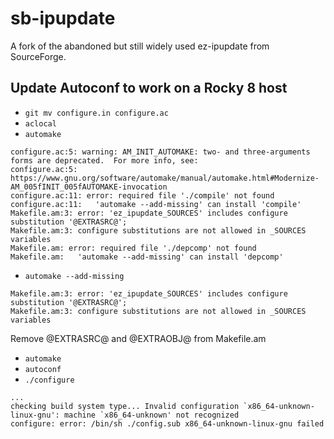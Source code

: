 # sb-ipupdate

A fork of the abandoned but still widely used ez-ipupdate from SourceForge.

## Update Autoconf to work on a Rocky 8 host

* `git mv configure.in configure.ac`
* `aclocal`
* `automake`

```text
configure.ac:5: warning: AM_INIT_AUTOMAKE: two- and three-arguments forms are deprecated.  For more info, see:
configure.ac:5: https://www.gnu.org/software/automake/manual/automake.html#Modernize-AM_005fINIT_005fAUTOMAKE-invocation
configure.ac:11: error: required file './compile' not found
configure.ac:11:   'automake --add-missing' can install 'compile'
Makefile.am:3: error: 'ez_ipupdate_SOURCES' includes configure substitution '@EXTRASRC@';
Makefile.am:3: configure substitutions are not allowed in _SOURCES variables
Makefile.am: error: required file './depcomp' not found
Makefile.am:   'automake --add-missing' can install 'depcomp'
```

* `automake --add-missing`

```text
Makefile.am:3: error: 'ez_ipupdate_SOURCES' includes configure substitution '@EXTRASRC@';
Makefile.am:3: configure substitutions are not allowed in _SOURCES variables
```

Remove @EXTRASRC@ and @EXTRAOBJ@ from Makefile.am

* `automake`
* `autoconf`
* `./configure`

```text
...
checking build system type... Invalid configuration `x86_64-unknown-linux-gnu': machine `x86_64-unknown' not recognized
configure: error: /bin/sh ./config.sub x86_64-unknown-linux-gnu failed
```
